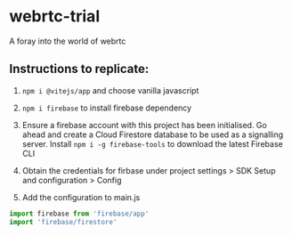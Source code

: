 # webrtc-trial
A foray into the world of webrtc

## Instructions to replicate:
1. `npm i @vitejs/app` and choose vanilla javascript 

2. `npm i firebase` to install firebase dependency

3. Ensure a firebase account with this project has been initialised. Go ahead and create a Cloud Firestore database to be used as a signalling server. Install `npm i -g firebase-tools` to download the latest Firebase CLI

4. Obtain the credentials for firbase under project settings > SDK Setup and configuration > Config

5. Add the configuration to main.js
```js
import firebase from 'firebase/app'
import 'firebase/firestore'


```